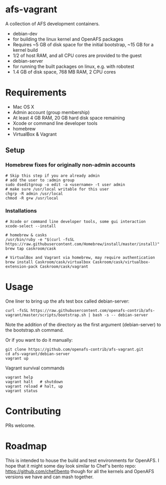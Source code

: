 # afs-vagrant
A collection of AFS development containers.
* debian-dev 
 * for building the linux kernel and OpenAFS packages
 * Requires ~5 GB of disk space for the initial bootstrap, ~15 GB for a kernel build
 * 1/2 of host RAM, and all CPU cores are provided to the guest
* debian-server
 * for running the built packages on linux, e.g. with robotest
 * 1.4 GB of disk space, 768 MB RAM, 2 CPU cores

# Requirements
* Mac OS X
 * Admin account (group membership)
* At least 4 GB RAM, 20 GB hard disk space remaining
* Xcode or command line developer tools
* homebrew
 * VirtualBox & Vagrant

## Setup
### Homebrew fixes for originally non-admin accounts
```
# Skip this step if you are already admin
# add the user to :admin group
sudo dseditgroup -o edit -a <username> -t user admin
# make sure /usr/local writable for this user
chgrp -R admin /usr/local
chmod -R g+w /usr/local
```
### Installations
```
# Xcode or command line developer tools, some gui interaction
xcode-select --install

# homebrew & casks
/usr/bin/ruby -e "$(curl -fsSL https://raw.githubusercontent.com/Homebrew/install/master/install)"
brew tap caskroom/cask

# VirtualBox and Vagrant via homebrew, may require authentication
brew install Caskroom/cask/virtualbox Caskroom/cask/virtualbox-extension-pack Caskroom/cask/vagrant
```
# Usage
One liner to bring up the afs test box called debian-server:
```
curl -fsSL https://raw.githubusercontent.com/openafs-contrib/afs-vagrant/master/scripts/bootstrap.sh | bash -s -- debian-server
```
Note the addition of the directory as the first argument (debian-server) to the bootstrap.sh command.

Or if you want to do it manually:
```
git clone https://github.com/openafs-contrib/afs-vagrant.git
cd afs-vagrant/debian-server
vagrant up
```
Vagrant survival commands
```
vagrant help
vagrant halt   # shutdown
vagrant reload # halt, up
vagrant status
```
# Contributing
PRs welcome.

# Roadmap
This is intended to house the build and test environments for OpenAFS. I hope that
it might some day look similar to Chef's bento repo: https://github.com/chef/bento
though for all the kernels and OpenAFS versions we have and can mash together.
